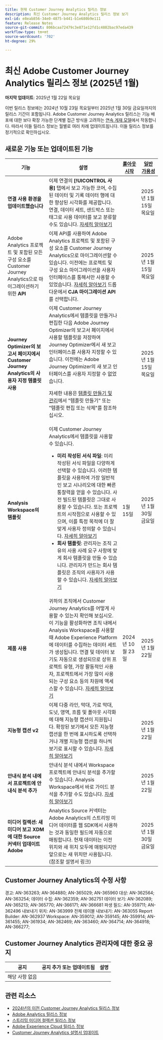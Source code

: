 ```yaml
---
title: 현재 Customer Journey Analytics 릴리스 정보
description: 최신 Customer Journey Analytics 릴리스 정보 보기
exl-id: e8eab856-34e0-4875-b441-b1e680b9e111
feature: Release Notes
source-git-commit: 806bcaa72479c3e871e12fd1c4802bac97eda439
workflow-type: tm+mt
source-wordcount: '702'
ht-degree: 29%

---
```


# 최신 Adobe Customer Journey Analytics 릴리스 정보 (2025년 1월)

**마지막 업데이트**: 2025년 1월 22일 목요일

이번 릴리스 정보에는 2024년 10월 23일 목요일부터 2025년 1월 30일 금요일까지의 릴리스 기간이 포함됩니다. Adobe Customer Journey Analytics 릴리스는 기능 배포에 대한 보다 확장 가능한 단계별 접근 방식을 고려하는 [연속 게재 모델](releases.md)에서 작동합니다. 따라서 이들 릴리스 정보는 월별로 여러 차례 업데이트됩니다. 이들 릴리스 정보를 정기적으로 확인하십시오.

## 새로운 기능 또는 업데이트된 기능

| 기능 | 설명 | [롤아웃 시작](releases.md) | [일반 가용성](releases.md) |
| ----------- | ---------- | ------- | ---- |
| **연결 사용 환경을 업데이트했습니다** | 이제 연결의 **[!UICONTROL 사용]** 탭에서 보고 가능한 코어, 수집된 데이터 및 기록 데이터 행에 대한 향상된 시각화를 제공합니다. 연결, 데이터 세트, 샌드박스 또는 태그로 사용 데이터를 보고 분류할 수도 있습니다. [자세히 알아보기](https://experienceleague.adobe.com/en/docs/analytics-platform/using/cja-connections/manage-connections#connections-usage) |  | 2025년 1월 15일 목요일 |
| Adobe Analytics 프로젝트 및 포함된 모든 구성 요소를 Customer Journey Analytics으로 마이그레이션하기 위한 **API** | 이제 API를 사용하여 Adobe Analytics 프로젝트 및 포함된 구성 요소를 Customer Journey Analytics으로 마이그레이션할 수 있습니다. 이전에는 프로젝트 및 구성 요소 마이그레이션을 사용자 인터페이스를 통해서만 사용할 수 있었습니다. [자세히 알아보기](https://adobedocs.github.io/analytics-2.0-apis/?urls.primaryName=CJA%20Migration%20APIs) 드롭다운에서 **CJA 마이그레이션 API**&#x200B;를 선택합니다. |  | 2025년 1월 15일 목요일 |
| **Journey Optimizer의 보고서 페이지에서 Customer Journey Analytics의 사용자 지정 템플릿 사용** | 이제 Customer Journey Analytics에서 템플릿을 만들거나 편집한 다음 Adobe Journey Optimizer의 보고서 페이지에서 사용할 템플릿을 저장하여 Journey Optimizer에서 새 보고 인터페이스를 사용자 지정할 수 있습니다. 이전에는 Adobe Journey Optimizer의 새 보고 인터페이스를 사용자 지정할 수 없었습니다. <p>자세한 내용은 [템플릿 만들기 및 관리](https://experienceleague.adobe.com/en/docs/analytics-platform/using/cja-workspace/templates/create-templates)에서 &quot;템플릿 만들기&quot; 또는 &quot;템플릿 편집 또는 삭제&quot;를 참조하십시오.  |  | 2025년 1월 15일 목요일 |
| **Analysis Workspace의 템플릿** | 이제 Customer Journey Analytics에서 템플릿을 사용할 수 있습니다.<ul><li>**미리 작성된 서식 파일**: 미리 작성된 서식 파일을 다양하게 선택할 수 있습니다. 이러한 템플릿을 사용하여 가장 일반적인 보고 시나리오에 대한 빠른 통찰력을 얻을 수 있습니다. 사전 빌드된 템플릿은 그대로 사용할 수 있습니다. 또는 프로젝트의 시작점으로 사용할 수 있으며, 이를 특정 목적에 더 잘 맞게 사용자 정의할 수 있습니다. [자세히 알아보기](/help/analysis-workspace/templates/use-templates.md)</li><li>**회사 템플릿**: 관리자는 조직 고유의 사용 사례 요구 사항에 맞게 회사 템플릿을 만들 수 있습니다. 관리자가 만드는 회사 템플릿은 조직의 사용자가 사용할 수 있습니다. [자세히 알아보기](/help/analysis-workspace/templates/create-templates.md)</li></ul> | 1월 15일 | 2025년 1월 30일 금요일 |
| **제품 사용** | 귀하의 조직에서 Customer Journey Analytics를 어떻게 사용할 수 있는지 확인해 보십시오. 이 기능을 활성화하면 조직 내에서 Analysis Workspace를 사용할 때 Adobe Experience Platform에 데이터를 수집하는 데이터 세트가 생성됩니다. 연결 및 데이터 보기도 자동으로 생성되므로 상위 프로젝트 유형, 가장 활동적인 사용자, 프로젝트에서 가장 많이 사용되는 구성 요소 등의 차원에 액세스할 수 있습니다. [자세히 알아보기](/help/tools/product-usage/usage-overview.md) | 2024년 10월 23일 | 2025년 1월 22일 |
| **지능형 캡션 v2** | 이제 다중 라인, 막대, 가로 막대, 도넛, 영역, 흐름 및 폴아웃 시각화에 대해 지능형 캡션이 지원됩니다. 확장된 보기에서 모든 지능형 캡션을 한 번에 표시하도록 선택하거나 개별 지능형 캡션을 하나씩 보기로 표시할 수 있습니다. [자세히 알아보기](https://experienceleague.adobe.com/en/docs/analytics-platform/using/cja-workspace/visualizations/intelligent-captions) |  | 2025년 1월 22일 |
| **안내식 분석 내에서 프로젝트에 안내식 분석 추가** | 안내식 분석 내에서 Workspace 프로젝트에 안내식 분석을 추가할 수 있습니다. Analysis Workspace에서 바로 가이드 분석을 추가할 수도 있습니다. [자세히 알아보기](https://experienceleague.adobe.com/ko/docs/analytics-platform/using/guided-analysis/overview) |  | 2025년 1월 22일 |
| **미디어 컬렉션: 새 미디어 보고 XDM에 대한 Source 커넥터 업데이트 Adobe** | Analytics Source 커넥터는 Adobe Analytics의 스트리밍 미디어 데이터를 웹 SDK에서 사용하는 것과 동일한 필드에 자동으로 매핑합니다. 현재 데이터는 이전 위치와 새 위치 모두에 매핑되지만 앞으로는 새 위치만 사용됩니다. (참조할 설명서 링크) |  | 2025년 1월 30일 금요일 |

## Customer Journey Analytics의 수정 사항

경고: AN-363263; AN-364880; AN-365029; AN-365960
대상: AN-362564; AN-363254;
데이터 수집: AN-362359; AN-362751
데이터 보기: AN-362089; AN-365213; AN-365770; AN-366171; AN-366681
파생 필드: AN-359711; AN-362496
내보내기 위치: AN-363999
전체 테이블 내보내기: AN-363055
Report Builder: AN-362937
Workspace: AN-359012; AN-359145; AN-359914; AN-361455; AN-361934; AN-362469; AN-363460; AN-364714; AN-364918; AN-366277;


## Customer Journey Analytics 관리자에 대한 중요 공지

| 공지 | 공지 추가 또는 업데이트됨 | 설명 |
| --- | --- | --- |
| 해당 사항 없음 | | |

## 관련 리소스

* [2024년의 이전 Customer Journey Analytics 릴리스 정보](/help/release-notes/2024.md)
* [Adobe Analytics 릴리스 정보](https://experienceleague.adobe.com/docs/analytics/release-notes/latest.html)
* [스트리밍 미디어 컬렉션 릴리스 정보](https://experienceleague.adobe.com/docs/media-analytics/using/additional-resources/release-notes.html)
* [Adobe Experience Cloud 릴리스 정보](https://experienceleague.adobe.com/docs/release-notes/experience-cloud/current.html)
* [Customer Journey Analytics 설명서 업데이트](/help/release-notes/doc-changes.md)
